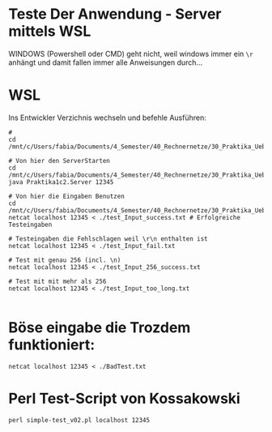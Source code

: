 
# Teste Der Anwendung - Server mittels WSL 

WINDOWS (Powershell oder CMD) geht nicht, weil windows immer ein `\r` anhängt und damit fallen immer alle Anweisungen durch...

# WSL

Ins Entwickler Verzichnis wechseln und befehle Ausführen: 
```shell
# 
cd /mnt/c/Users/fabia/Documents/4_Semester/40_Rechnernetze/30_Praktika_Uebung/RNP

# Von hier den ServerStarten 
cd /mnt/c/Users/fabia/Documents/4_Semester/40_Rechnernetze/30_Praktika_Uebung/RNP/out/production/RN_Praktika
java Praktika1c2.Server 12345 

# Von hier die Eingaben Benutzen 
cd /mnt/c/Users/fabia/Documents/4_Semester/40_Rechnernetze/30_Praktika_Uebung/RNP/src/Praktika1c2/Notes
netcat localhost 12345 < ./test_Input_success.txt # Erfolgreiche Testeingaben

# Testeingaben die Fehlschlagen weil \r\n enthalten ist
netcat localhost 12345 < ./test_Input_fail.txt

# Test mit genau 256 (incl. \n)
netcat localhost 12345 < ./test_Input_256_success.txt

# Test mit mit mehr als 256 
netcat localhost 12345 < ./test_Input_too_long.txt


```


# Böse eingabe die Trozdem funktioniert:
`netcat localhost 12345 < ./BadTest.txt`

# Perl Test-Script von Kossakowski
```shell
perl simple-test_v02.pl localhost 12345
```